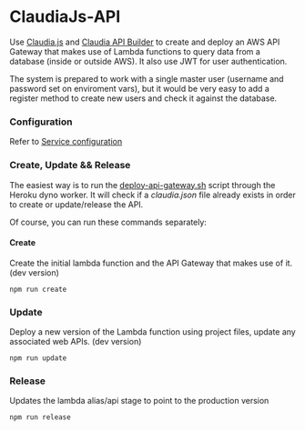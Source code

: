 # ClaudiaJs-API

Use [Claudia.js](https://claudiajs.com/) and [Claudia API Builder](https://claudiajs.com/claudia-api-builder.html) to create and deploy an AWS API Gateway that makes use of Lambda functions to query data from a database (inside or outside AWS). It also use JWT for user authentication.

The system is prepared to work with a single master user (username and password set on enviroment vars), but it would be very easy to add a register method to create new users and check it against the database.

### Configuration
Refer to [Service configuration](https://github.com/daniegarcia254/Stats-Portal/tree/heroku-master#server)

### Create, Update && Release

The easiest way is to run the [deploy-api-gateway.sh](deploy-api-gateway.sh) script through the Heroku dyno worker.
It will check if a *claudia.json* file already exists in order to create or update/release the API.

Of course, you can run these commands separately:

#### Create
Create the initial lambda function and the API Gateway that makes use of it. (dev version)
```
npm run create
```

### Update
Deploy a new version of the Lambda function using project files, update any associated web APIs. (dev version)
```
npm run update
```

### Release
Updates the lambda alias/api stage to point to the production version
```
npm run release
```

